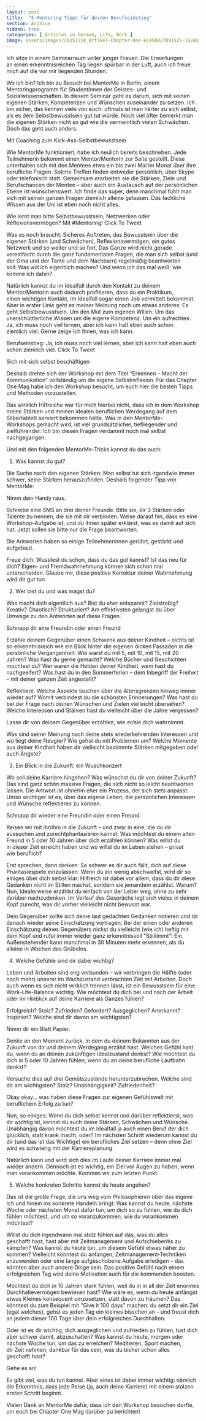 ```yaml
---
layout: post
title:  "5 Mentoring-Tipps für deinen Berufseinstieg"
section: Archive
hidden: true
categories: [ Articles in German, Life, Work ]
image: assets/images/20151218_Artikel-Chapter-One-e1450427091525-1024x724.jpg
---
```



Ich sitze in einem Seminarraum voller junger Frauen. Die Erwartungen an einen erkenntnisreichen Tag liegen spürbar in der Luft, auch ich freue mich auf die vor mir liegenden Stunden.

Wo ich bin? Ich bin zu Besuch bei MentorMe in Berlin, einem Mentoringprogramm für Studentinnen der Geistes- und Sozialwissenschaften. In diesem Seminar geht es darum, sich mit seinen eigenen Stärken, Kompetenzen und Wünschen auseinander zu setzen. Ich bin sicher, das kennen viele von euch: oftmals ist man härter zu sich selbst, als es dem Selbstbewusstsein gut tut würde. Noch viel öfter bemerkt man die eigenen Stärken nicht so gut wie die vermeintlich vielen Schwächen. Doch das geht auch anders.

Mit Coaching zum Kick-Ass-Selbstbewusstsein

Wie MentorMe funktioniert, habe ich neulich bereits beschrieben. Jede Teilnehmerin bekommt einen Mentor/Mentorin zur Seite gestellt. Diese unterhalten sich mit den Mentees etwa ein bis zwei Mal im Monat über ihre berufliche Fragen. Solche Treffen finden entweder persönlich, über Skype oder telefonisch statt. Gemeinsam erarbeiten sie die Stärken, Ziele und Berufschancen der Mentee – aber auch ein Austausch auf der persönlichen Ebene ist wünschenswert. Ich finde das super, denn manchmal fühlt man sich mit seinen ganzen Fragen ziemlich alleine gelassen. Das fachliche Wissen aus der Uni ist eben noch nicht alles.

Wie lernt man bitte Selbstbewusstsein, Netzwerken oder Reflexionsvermögen? Mit #Mentoring! Click To Tweet

Was es noch braucht: Sicheres Auftreten, das Bewusstsein über die eigenen Stärken (und Schwächen), Reflexionsvermögen, ein gutes Netzwerk und so weiter und so fort. Das Ganze wird nicht gerade vereinfacht durch die ganz fundamentalen Fragen, die man sich selbst (und der Oma und der Tante und dem Nachbarn) regelmäßig beantworten soll: Was will ich eigentlich machen? Und wenn ich das mal weiß: wie komme ich dahin?

Natürlich kannst du im Idealfall durch den Kontakt zu deinem Mentor/Mentorin auch dadurch profitieren, dass du ein Praktikum, einen wichtigen Kontakt, im Idealfall sogar einen Job vermittelt bekommst. Aber in erster Linie geht es meiner Meinung nach um etwas anderes: Es geht Selbstbewusstsein. Um den Mut zum eigenen Willen. Um das unerschüttlerliche Wissen um die eigene Kompetenz. Um ein aufrechtes: Ja, ich muss noch viel lernen, aber ich kann halt eben auch schon ziemlich viel. Gerne zeige ich Ihnen, was ich kann.

Berufseinstieg: Ja, ich muss noch viel lernen, aber ich kann halt eben auch schon ziemlich viel. Click To Tweet

Sich mit sich selbst beschäftigen

Deshalb drehte sich der Workshop mit dem Titel “Erkennen – Macht der Kommunikation” vollständig um die eigene Selbstreflexion. Für das Chapter One Mag habe ich den Workshop besucht, um euch hier die besten Tipps und Methoden vorzustellen.

Das wirklich Hilfreiche war für mich hierbei nicht, dass ich in dem Workshop meine Stärken und meinen idealen beruflichen Werdegang auf dem Silbertablett serviert bekommen hätte. Was in den MentorMe-Workshops gemacht wird, ist viel grundsätzlicher, tiefliegender und zielführender: Ich bin diesen Fragen verdammt noch mal selbst nachgegangen.

Und mit den folgenden MentorMe-Tricks kannst du das auch:

1. Was kannst du gut?

Die Suche nach den eigenen Stärken: Man selbst tut sich irgendwie immer schwer, seine Stärken herauszufinden. Deshalb folgender Tipp von MentorMe:



Nimm dein Handy raus.

Schreibe eine SMS an drei deiner Freunde. Bitte sie, dir 3 Stärken oder Talente zu nennen, die sie mit dir verbinden. Weise darauf hin, dass es eine Workshop-Aufgabe ist, und du ihnen später erklärst, was es damit auf sich hat. Jetzt sollen sie bitte nur die Frage beantworten.

Die Antworten haben so einige Teilnehmerinnen gerührt, gestärkt und aufgebaut.

Freue dich. Wusstest du schon, dass du das gut kannst? Ist das neu für dich? Eigen- und Fremdwahrnehmung können sich schon mal unterscheiden. Glaube mir, diese positive Korrektur deiner Wahrnehmung wird dir gut tun.



2. Wer bist du und was magst du?

Was macht dich eigentlich aus? Bist du eher entspannt? Zielstrebig? Kreativ? Chaotisch? Strukturiert? Am effektivsten gelangst du über Umwege zu den Antworten auf diese Fragen.



Schnapp dir eine Freundin oder einen Freund

Erzähle deinem Gegenüber einen Schwenk aus deiner Kindheit – nichts ist so erkenntnisreich wie ein Blick hinter die eigenen dicken Fassaden in die persönliche Vergangenheit: Wie warst du mit 5, mit 10, mit 15, mit 20 Jahren? Was hast du gerne gemacht? Welche Bücher und Geschichten mochtest du? Wer waren die Helden deiner Kindheit, wem hast du nachgeeifert? Was hast du in den Sommerferien – dem Inbegriff der Freiheit – mit deiner ganzen Zeit angestellt?

Reflektiere. Welche Aspekte tauchen über die Altersgrenzen hinweg immer wieder auf? Womit verbindest du die schönsten Erinnerungen? Was hast du bei der Frage nach deinen Wünschen und Zielen vielleicht übersehen? Welche Interessen und Stärken hast du vielleicht über die Jahre vergessen?

Lasse dir von deinem Gegenüber erzählen, wie er/sie dich wahrnimmt.

Was sind seiner Meinung nach deine stets wiederkehrenden Interessen und wo liegt deine Neugier? Wie gehst du mit Problemen um? Welche Momente aus deiner Kindheit haben dir vielleicht bestimmte Stärken mitgegeben oder auch Ängste?



3. Ein Blick in die Zukunft: ein Wuschkonzert

Wo soll deine Karriere hingehen? Was wünschst du dir von deiner Zukunft? Das sind ganz schön massive Fragen, die sich nicht so leicht beantworten lassen. Die Antwort ist ohnehin eher ein Prozess, der sich stets anpasst. Umso wichtiger ist es, über das eigene Leben, die persönlichen Interessen und Wünsche reflektieren zu können.



Schnapp dir wieder eine Freundin oder einen Freund.

Reisen wir mit ihr/ihm in die Zukunft – und zwar in eine, die du dir aussuchen und zurechtphantasieren kannst: Was möchtest du einem alten Freund in 5 oder 10 Jahren über dich erzählen können? Was willst du in dieser Zeit erreicht haben und wo willst du im Leben stehen – privat wie beruflich?

Erst sprechen, dann denken: So schwer es dir auch fällt, dich auf diese Phantasiespiele einzulassen: Wenn du ein wenig abschweifst, wird dir so einiges über dich selbst klar. Hilfreich ist dabei vor allem, dass du dir diese Gedanken nicht im Stillen machst, sondern sie jemandem erzählst. Warum? Nun, idealerweise erzählst du einfach von der Leber weg, ohne zu sehr darüber nachzudenken. Im Verlauf des Gesprächs legt sich vieles in deinem Kopf zurecht, was dir vorher vielleicht nicht bewusst war.

Dein Gegenüber sollte sich deine laut gedachten Gedanken notieren und dir danach wieder seine Einschätzung vortragen. Bei der einen oder anderen Einschätzung deines Gegenübers nickst du vielleicht (wie ich) heftig mit dem Kopf und rufst immer wieder ganz erkenntnisvoll “Stiiiiimmt”! Ein Außenstehender kann manchmal in 30 Minuten mehr erkennen, als du alleine in Wochen des Grübelns.



4. Welche Gefühle sind dir dabei wichtig?

Leben und Arbeiten sind eng verbunden – wir verbringen die Hälfte (oder noch mehr) unserer im Wachzustand verbrachten Zeit mit Arbeiten. Doch auch wenn es sich nicht wirklich trennen lässt, ist ein Bewusstsein für eine Work-Life-Balance wichtig. Wie möchtest du dich bei und nach der Arbeit oder im Hinblick auf deine Karriere als Ganzes fühlen?

Erfolgreich? Stolz? Zufrieden? Gefordert? Ausgeglichen? Anerkannt? Inspiriert? Welche sind dir davon am wichtigsten?



Nimm dir ein Blatt Papier.

Denke an den Moment zurück, in dem du deinem Bekannten aus der Zukunft von dir und deinem Werdegang erzählt hast. Welches Gefühl hast du, wenn du an deinen zukünftigen Idealzustand denkst? Wie möchtest du dich in 5 oder 10 Jahren fühlen, wenn du an deine berufliche Laufbahn denkst?

Versuche dies auf drei Gemütszustände herunterzubrechen. Welche sind dir am wichtigsten? Stolz? Unabhängigkeit? Zufriedenheit?



Okay okay… was haben diese Fragen zur eigenen Gefühlswelt mit beruflichem Erfolg zu tun?

Nun, so einiges: Wenn du dich selbst kennst und darüber reflektierst, was dir wichtig ist, kennst du auch deine Stärken, Schwächen und Wünsche. Unabhängig davon möchtest du im Idealfall ja auch einen Beruf der dich glücklich, statt krank macht, oder? Im nächsten Schritt wiederum kannst du dir (und das ist das Wichtige) ein berufliches Ziel setzen – denn ohne Ziel wird es schwierig mit der Karriereplanung.

Natürlich kann und wird sich dies im Laufe deiner Karriere immer mal wieder ändern. Dennoch ist es wichtig, ein Ziel vor Augen zu haben, wenn man vorankommen möchte. Kommen wir zum letzten Punkt:

5. Welche konkreten Schritte kannst du heute angehen?

Das ist die große Frage, die uns weg vom Philosophieren über das eigene Ich und hinein ins konkrete Handeln bringt: Was kannst du heute, nächste Woche oder nächsten Monat dafür tun, um dich so zu fühlen, wie du dich fühlen möchtest, und um so voranzukommen, wie du vorankommen möchtest?

Willst du dich irgendwann mal stolz fühlen auf das, was du alles geschafft hast, hast aber mit Zeitmanagement und Aufschieberitis zu kämpfen? Was kannst du heute tun, um diesem Gefühl etwas näher zu kommen? Vielleicht könntest du anfangen, Zeitmanagement-Techniken anzuwenden oder eine lange aufgeschobene Aufgabe erledigen – das könnten aber auch andere Dinge sein. Das positive Gefühl nach einem erfolgreichen Tag wird deine Motivation auch für die kommenden boosten.

Möchtest du dich in 10 Jahren stark fühlen, weil du in in all der Zeit enormes Durchhaltevermögen bewiesen hast? Wie wäre es, wenn du heute anfängst etwas Kleines konsequent umzusetzen, statt davon zu träumen? Das könntest du zum Beispiel mit “Give it 100 days” machen: du setzt dir ein Ziel (egal welches), gehst es jeden Tag ein kleines bisschen an – und freust dich an jedem dieser 100 Tage über dein erfolgreiches Durchhalten.

Oder ist es dir wichtig, dich ausgeglichen und zufrieden zu fühlen, tust dich aber schwer damit, abzuschalten? Was kannst du heute, morgen oder nächste Woche tun, um das zu erreichen? Meditieren, Sport machen, dir Zeit nehmen, dankbar für das sein, was du bisher schon alles geschafft hast?

Gehe es an!

Es gibt viel, was du tun kannst. Aber eines ist dabei immer wichtig: nämlich die Erkenntnis, dass jede Reise (ja, auch deine Karriere) mit einem stolzen ersten Schritt beginnt.

Vielen Dank an MentorMe dafür, dass ich den Workshop besuchen durfte, um euch bei Chapter One Mag darüber zu berichten!

